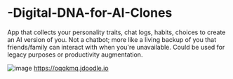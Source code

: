 # -Digital-DNA-for-AI-Clones
App that collects your personality traits, chat logs, habits, choices to create an AI version of you. Not a chatbot; more like a living backup of you that friends/family can interact with when you're unavailable.  Could be used for legacy purposes or productivity augmentation.

![image](https://github.com/user-attachments/assets/5640e274-0c4c-448e-a3d3-c7da5bf4ec4f)
https://oqqkmq.jdoodle.io
